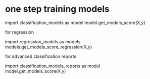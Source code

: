 # one step training models

import classification_models as model
model.get_models_score(X,y)



for regression

import regression_models as models
models.get_models_score_regression(X,y)


for advanced classification reports

import classification_models_reports as model
model.get_models_score(X,y)
